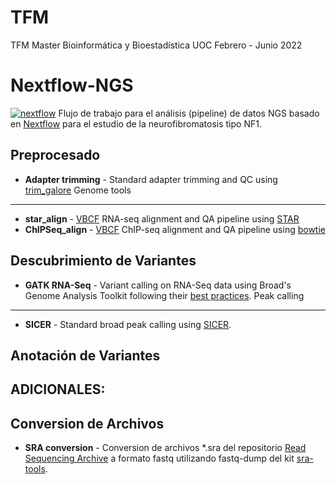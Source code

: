 # TFM
TFM Master Bioinformática y Bioestadística UOC
Febrero - Junio 2022 

Nextflow-NGS
============
[![nextflow](https://img.shields.io/badge/nextflow-%E2%89%A50.24.0-brightgreen.svg)](http://nextflow.io)
Flujo de trabajo para el análisis (pipeline) de datos NGS basado en [Nextflow](https://www.nextflow.io/) para el estudio de la neurofibromatosis tipo NF1.




Preprocesado 
-------------
* **Adapter trimming** - Standard adapter trimming and QC using [trim_galore](https://www.bioinformatics.babraham.ac.uk/projects/trim_galore/)
Genome tools
------------
* **star_align** - [VBCF](http://www.vbcf.ac.at/facilities/next-generation-sequencing/) RNA-seq alignment and QA pipeline using [STAR](https://github.com/alexdobin/STAR)
* **ChIPSeq_align** - [VBCF](http://www.vbcf.ac.at/facilities/next-generation-sequencing/) ChIP-seq alignment and QA pipeline using [bowtie](http://bowtie-bio.sourceforge.net/index.shtml)


Descubrimiento de Variantes 
---------------
* **GATK RNA-Seq** - Variant calling on RNA-Seq data using Broad's Genome Analysis Toolkit following their [best practices](https://software.broadinstitute.org/gatk/documentation/article.php?id=3891).
Peak calling
------------
* **SICER** - Standard broad peak calling using [SICER](http://home.gwu.edu/~wpeng/Software.htm).

Anotación de Variantes 
---------------


ADICIONALES: 
-----------------------
Conversion de Archivos 
-----------------------
* **SRA conversion** - Conversion de archivos  \*.sra del repositorio [Read Sequencing Archive](https://www.ncbi.nlm.nih.gov/sra) a formato fastq utilizando fastq-dump del kit [sra-tools](https://github.com/ncbi/sra-tools).

